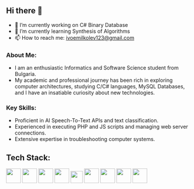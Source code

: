 ## Hi there 👋
  - 🔭 I’m currently working on C# Binary Database
  - 🌱 I’m currently learning Synthesis of Algorithms
  - 📫 How to reach me: ivoemilkolev123@gmail.com
### About Me:
  - I am an enthusiastic Informatics and Software Science student from Bulgaria. 
  - My academic and professional journey has been rich in exploring computer architectures, studying C/C# languages, MySQL Databases, and I have an insatiable curiosity about new technologies.
### Key Skills:
  - Proficient in AI Speech-To-Text APIs and text classification.
  - Experienced in executing PHP and JS scripts and managing web server connections.
  - Extensive expertise in troubleshooting computer systems.
<!-- 
- 👯 I’m looking to collaborate on ...
- 🤔 I’m looking for help with ...
- 💬 Ask me about ...
- ⚡ Fun fact: ...
-->
## Tech Stack:
<img src="https://github.com/NumeLung/numelung/assets/120529438/36044072-1479-4537-b162-0b3a310a5d97" height="40">
<img src="https://github.com/NumeLung/numelung/assets/120529438/14b2e8ba-8728-42c5-948f-8422e9b319a2" height="40">
<img src="https://github.com/NumeLung/numelung/assets/120529438/0fdad49d-12c7-492c-8099-070168f7397b" height="40">
<img src="https://github.com/NumeLung/numelung/assets/120529438/55c899ab-6a48-464a-a29b-79641142486c" height="40">
<img src="https://github.com/NumeLung/numelung/assets/120529438/30aa3e99-0fb7-491c-b14e-10a9fa251460" height="33">
<img src="https://github.com/NumeLung/numelung/assets/120529438/21594bb5-3653-4950-9db9-9a2d7ee5176f" height="40">
<img src="https://github.com/NumeLung/numelung/assets/120529438/1dce596b-449d-4655-a332-f94a183b1e10" height="40">
<img src="https://github.com/NumeLung/numelung/assets/120529438/7495381c-6160-49c8-baac-b9b06f11997d" height="40">
<img src="https://github.com/NumeLung/numelung/assets/120529438/2b40037c-4e1c-4d9b-9b32-2521c28e2fdd" height="40">

